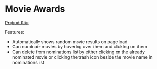 # Movie Awards

[Project Site](http://youda.xyz/Movie-Awards/)

Features:
* Automatically shows random movie results on page load
* Can nominate movies by hovering over them and clicking on them
* Can delete from nominations list by either clicking on the already nominated movie or clicking the trash icon beside the movie name in nominations list
 
